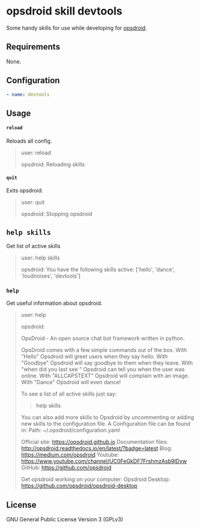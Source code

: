 # opsdroid skill devtools

Some handy skills for use while developing for [opsdroid](https://github.com/opsdroid/opsdroid).

## Requirements

None.

## Configuration

```yaml
- name: devtools
```

## Usage

#### `reload`

Reloads all config.

> user: reload
>
> opsdroid: Reloading skills


#### `quit`

Exits opsdroid.

> user: quit
>
> opsdroid: Stopping opsdroid


## `help skills`
Get list of active skills

> user: help skills
>
>opsdroid: You have the following skills active: ['hello', 'dance', 'loudnoises', 'devtools']


### `help`

Get useful information about opsdroid.

> user: help
>
> opsdroid:
>
>OpsDroid - An open source chat bot framework written in python.
>
>OpsDroid comes with a few simple commands out of the box. 
>With "Hello" Opsdroid will greet users when they say hello.
>With "Goodbye" Opsdroid will say goodbye to them when they leave. 
>With "when did you last see <user>" Opsdroid can tell you when the user was online.
>With "ALLCAPSTEXT" Opsdroid will complain with an image.
>With "Dance" Opsdroid will even dance!
>
>To see a list of all active skills just say:
>> help skills
>
>
>You can also add more skills to Opsdroid by uncommenting or adding new skills to the configuration file.
>A Configuration file can be found in:
>Path: ~/.opsdroid/configuration.yaml
>
>
>Official site: https://opsdroid.github.io
>Documentation files: http://opsdroid.readthedocs.io/en/latest/?badge=latest
>Blog:  https://medium.com/opsdroid
>Youtube: https://www.youtube.com/channel/UC0FeGkDF7FrshmzAsb9lDvw
>GitHub: https://github.com/opsdroid
>
>Get opsdroid working on your computer: 
>Opsdroid Desktop: https://github.com/opsdroid/opsdroid-desktop


## License

GNU General Public License Version 3 (GPLv3)